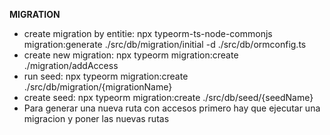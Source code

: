 **MIGRATION**
* create migration by entitie: npx typeorm-ts-node-commonjs migration:generate ./src/db/migration/initial -d ./src/db/ormconfig.ts
* create new migration: npx typeorm migration:create ./migration/addAccess
* run seed:  npx typeorm migration:create ./src/db/migration/{migrationName}
* create seed:  npx typeorm migration:create ./src/db/seed/{seedName}
* Para generar una nueva ruta con accesos primero hay que ejecutar una migracion y poner las nuevas rutas